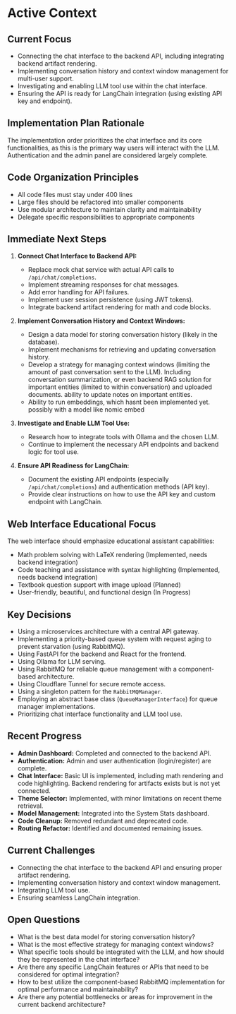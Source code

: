 # Active Context

## Current Focus

-   Connecting the chat interface to the backend API, including integrating backend artifact rendering.
-   Implementing conversation history and context window management for multi-user support.
-   Investigating and enabling LLM tool use within the chat interface.
-   Ensuring the API is ready for LangChain integration (using existing API key and endpoint).

## Implementation Plan Rationale

The implementation order prioritizes the chat interface and its core functionalities, as this is the primary way users will interact with the LLM. Authentication and the admin panel are considered largely complete.

## Code Organization Principles

-   All code files must stay under 400 lines
-   Large files should be refactored into smaller components
-   Use modular architecture to maintain clarity and maintainability
-   Delegate specific responsibilities to appropriate components

## Immediate Next Steps

1.  **Connect Chat Interface to Backend API:**
    -   Replace mock chat service with actual API calls to `/api/chat/completions`.
    -   Implement streaming responses for chat messages.
    -   Add error handling for API failures.
    -   Implement user session persistence (using JWT tokens).
    -   Integrate backend artifact rendering for math and code blocks.

2.  **Implement Conversation History and Context Windows:**
    -   Design a data model for storing conversation history (likely in the database).
    -   Implement mechanisms for retrieving and updating conversation history.
    -   Develop a strategy for managing context windows (limiting the amount of past conversation sent to the LLM). Including conversation summarization, or even backend RAG solution for important entities (limited to within conversation) and uploaded documents. ability to update notes on important entities.
    -   Ability to run embeddings, which hasnt been implemented yet. possibly with a model like nomic embed

3.  **Investigate and Enable LLM Tool Use:**
    -   Research how to integrate tools with Ollama and the chosen LLM.
    -   Continue to implement the necessary API endpoints and backend logic for tool use.

4.  **Ensure API Readiness for LangChain:**
    -   Document the existing API endpoints (especially `/api/chat/completions`) and authentication methods (API key).
    -   Provide clear instructions on how to use the API key and custom endpoint with LangChain.

## Web Interface Educational Focus

The web interface should emphasize educational assistant capabilities:

-   Math problem solving with LaTeX rendering (Implemented, needs backend integration)
-   Code teaching and assistance with syntax highlighting (Implemented, needs backend integration)
-   Textbook question support with image upload (Planned)
-   User-friendly, beautiful, and functional design (In Progress)

## Key Decisions

-   Using a microservices architecture with a central API gateway.
-   Implementing a priority-based queue system with request aging to prevent starvation (using RabbitMQ).
-   Using FastAPI for the backend and React for the frontend.
-   Using Ollama for LLM serving.
-   Using RabbitMQ for reliable queue management with a component-based architecture.
-   Using Cloudflare Tunnel for secure remote access.
-   Using a singleton pattern for the `RabbitMQManager`.
-   Employing an abstract base class (`QueueManagerInterface`) for queue manager implementations.
-   Prioritizing chat interface functionality and LLM tool use.

## Recent Progress

-   **Admin Dashboard:** Completed and connected to the backend API.
-   **Authentication:** Admin and user authentication (login/register) are complete.
-   **Chat Interface:** Basic UI is implemented, including math rendering and code highlighting. Backend rendering for artifacts exists but is not yet connected.
-   **Theme Selector:** Implemented, with minor limitations on recent theme retrieval.
- **Model Management:** Integrated into the System Stats dashboard.
- **Code Cleanup:** Removed redundant and deprecated code.
- **Routing Refactor:** Identified and documented remaining issues.

## Current Challenges

-   Connecting the chat interface to the backend API and ensuring proper artifact rendering.
-   Implementing conversation history and context window management.
-   Integrating LLM tool use.
-   Ensuring seamless LangChain integration.

## Open Questions

-   What is the best data model for storing conversation history?
-   What is the most effective strategy for managing context windows?
-   What specific tools should be integrated with the LLM, and how should they be represented in the chat interface?
-   Are there any specific LangChain features or APIs that need to be considered for optimal integration?
- How to best utilize the component-based RabbitMQ implementation for optimal performance and maintainability?
- Are there any potential bottlenecks or areas for improvement in the current backend architecture?